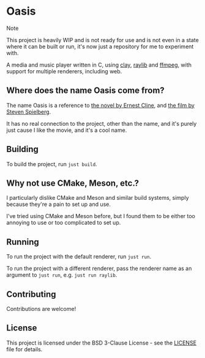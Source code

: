 # Oasis

>[!NOTE]
> This project is heavily WIP and is not ready for use and is not even in a state where it can be built or run, it's now just a repository for me to experiment with.

A media and music player written in C, using [clay](https://github.com/nicbarker/clay), [raylib](https://github.com/raysan5/raylib) and [ffmpeg](https://github.com/ffmpeg/ffmpeg), with support for multiple renderers, including web.

## Where does the name Oasis come from?

The name Oasis is a reference to [the novel by Ernest Cline](https://en.wikipedia.org/wiki/Ready_Player_One), and [the film by Steven Spielberg](https://en.wikipedia.org/wiki/Ready_Player_One_(film)).

It has no real connection to the project, other than the name, and it's purely just cause I like the movie, and it's a cool name.

## Building

To build the project, run `just build`.

## Why not use CMake, Meson, etc.?

I particularly dislike CMake and Meson and similar build systems, simply because they're a pain to set up and use.

I've tried using CMake and Meson before, but I found them to be either too annoying to use or too complicated to set up.

## Running

To run the project with the default renderer, run `just run`.

To run the project with a different renderer, pass the renderer name as an argument to `just run`, e.g. `just run raylib`.

## Contributing

Contributions are welcome!

## License

This project is licensed under the BSD 3-Clause License - see the [LICENSE](LICENSE) file for details.

